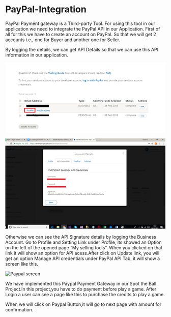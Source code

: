 # PayPal-Integration

PayPal Payment gateway is a Third-party Tool. For using this tool in our application we need to integrate the PayPal API in our Application. First of all for this we have to create an account on PayPal. So that we will get 2 accounts i.e., one for Buyer and another one for Seller.

By logging the details, we can get API Details.so that we can use this API information in our application.

![Banner](https://github.com/rajibsahani29/PayPal-Integration/blob/master/Paypal1.png?raw=true "Banner")


![Banner](https://github.com/rajibsahani29/PayPal-Integration/blob/master/paypal2.png?raw=true "Banner")

Otherwise we can see the API Signature details by logging the Business Account. Go to Profile and Setting Link under Profile, its showed an Option on the left of the opened page “My selling tools”. When you clicked on that link it will show an option for API acess.After click on Update link, you will get an option Manage API credentials under PayPal API Tab, it will show a screen like this.

![Paypal screen](https://github.com/rajibsahani29/MSAccess-.Net-Migration/blob/master/paypal3.png?raw=true "Paypal screen")


We have implemented this Paypal Payment Gateway in our Spot the Ball Project.In this project,you have to do payment before play a game.
After Login a user can see a page like this to purchase the credits to play a game.


When we will click on Paypal Button,it will go to next page with amount for confirmation.
